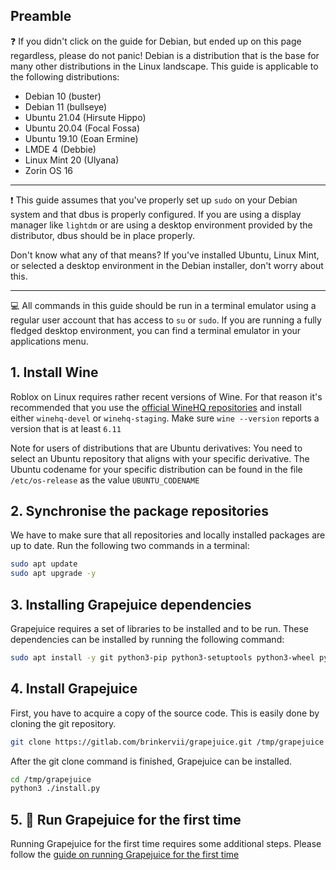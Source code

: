 ## Preamble

❓ If you didn't click on the guide for Debian, but ended up on this page regardless, please do not panic! Debian is a distribution that is the base for many other distributions in the Linux landscape. This guide is applicable to the following distributions:
- Debian 10 (buster)
- Debian 11 (bullseye)
- Ubuntu 21.04 (Hirsute Hippo)
- Ubuntu 20.04 (Focal Fossa)
- Ubuntu 19.10 (Eoan Ermine)
- LMDE 4 (Debbie)
- Linux Mint 20 (Ulyana)
- Zorin OS 16

---

❗ This guide assumes that you've properly set up `sudo` on your Debian system and that dbus is properly configured. If you are using a display manager like `lightdm` or are using a desktop environment provided by the distributor, dbus should be in place properly.

Don't know what any of that means? If you've installed Ubuntu, Linux Mint, or selected a desktop environment in the Debian installer, don't worry about this.

---

💻 All commands in this guide should be run in a terminal emulator using a regular user account that has access to `su` or `sudo`. If you are running a fully fledged desktop environment, you can find a  terminal emulator in your applications menu.

## 1. Install Wine
Roblox on Linux requires rather recent versions of Wine. For that reason it's recommended that you use the [official WineHQ repositories](https://wiki.winehq.org/Download) and install either `winehq-devel` or `winehq-staging`. Make sure `wine --version` reports a version that is at least `6.11`

Note for users of distributions that are Ubuntu derivatives: You need to select an Ubuntu repository that aligns with your specific derivative. The Ubuntu codename for your specific distribution can be found in the file `/etc/os-release` as the value `UBUNTU_CODENAME`

## 2. Synchronise the package repositories
We have to make sure that all repositories and locally installed packages are up to date. Run the following two commands in a terminal:
```sh
sudo apt update
sudo apt upgrade -y
```

## 3. Installing Grapejuice dependencies
Grapejuice requires a set of libraries to be installed and to be run. These dependencies can be installed by running the following command:
```sh
sudo apt install -y git python3-pip python3-setuptools python3-wheel python3-dev pkg-config libcairo2-dev gtk-update-icon-cache desktop-file-utils xdg-utils libgirepository1.0-dev gir1.2-gtk-3.0
```

## 4. Install Grapejuice
First, you have to acquire a copy of the source code. This is easily done by cloning the git repository.
```sh
git clone https://gitlab.com/brinkervii/grapejuice.git /tmp/grapejuice
```

After the git clone command is finished, Grapejuice can be installed.
```sh
cd /tmp/grapejuice
python3 ./install.py
```

## 5. 🚀 Run Grapejuice for the first time
Running Grapejuice for the first time requires some additional steps. Please follow the [guide on running Grapejuice for the first time](/Guides/First-time-setup)